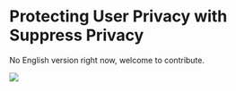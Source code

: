 ﻿# Protecting User Privacy with Suppress Privacy

No English version right now, welcome to contribute.

<a href="https://gitee.com/mindspore/docs/blob/r1.2/tutorials/training/source_en/advanced_use/protect_user_privacy_with_differential_privacy.md" target="_blank"><img src="../_static/logo_source.png"></a>
